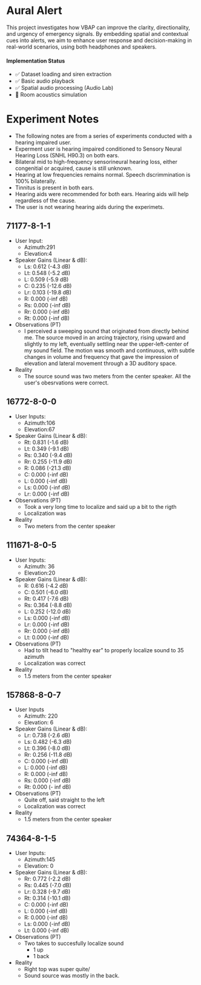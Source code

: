 # Aural Alert
This project investigates how VBAP can improve the clarity, directionality, and urgency of emergency signals. By embedding spatial and contextual cues into alerts, we aim to enhance user response and decision-making in real-world scenarios, using both headphones and speakers.

#### Implementation Status
- ✅ Dataset loading and siren extraction
- ✅ Basic audio playback
- ✅ Spatial audio processing (Audio Lab)
- 🚧 Room acoustics simulation

# Experiment Notes
- The following notes are from a series of experiments conducted with a hearing impaired user.
- Experment user is hearing impaired conditioned to Sensory Neural Hearing Loss (SNHL H90.3) on both ears. 
- Bilateral mid to high-frequency sensorineural hearing loss, either congenitial or acquired, cause is still unknown.
- Hearing at low frequencies remains normal. Speech dscrimmination is 100% bilaterally.
- Tinnitus is present in both ears.
- Hearing aids were recommended for both ears. Hearing aids will help regardless of the cause.
- The user is not wearing hearing aids during the experimets.

## 71177-8-1-1 
- User Input:
    - Azimuth:291
    - Elevation:4
- Speaker Gains (Linear & dB):
    - Ls: 0.612 (-4.3 dB)
    - Lt: 0.548 (-5.2 dB)
    - L: 0.509 (-5.9 dB)
    - C: 0.235 (-12.6 dB)
    - Lr: 0.103 (-19.8 dB)
    - R: 0.000 (-inf dB)
    - Rs: 0.000 (-inf dB)
    - Rr: 0.000 (-inf dB)
    - Rt: 0.000 (-inf dB)
- Observations (PT)
    - I perceived a sweeping sound that originated from directly behind me. 
      The source moved in an arcing trajectory, rising upward and slightly to my left, 
      eventually settling near the upper-left-center of my sound field. The motion was smooth and continuous, 
      with subtle changes in volume and frequency that gave the impression of elevation and lateral movement 
      through a 3D auditory space.
- Reality
    - The source sound was two meters from the center speaker. All the user's obesrvations were correct.

## 16772-8-0-0 
- User Inputs:
    - Azimuth:106
    - Elevation:67
- Speaker Gains (Linear & dB):
    - Rt: 0.831 (-1.6 dB)
    - Lt: 0.349 (-9.1 dB)
    - Rs: 0.340 (-9.4 dB)
    - Rr: 0.255 (-11.9 dB)
    - R: 0.086 (-21.3 dB)
    - C: 0.000 (-inf dB)
    - L: 0.000 (-inf dB)
    - Ls: 0.000 (-inf dB)
    - Lr: 0.000 (-inf dB)
- Observations (PT)
    - Took a very long time to localize and said up a bit to the rigth
    - Localization was
- Reality
    - Two meters from the center speaker

## 111671-8-0-5 
- User Inputs:
    - Azimuth: 36
    - Elevation:20
- Speaker Gains (Linear & dB):
    - R: 0.616 (-4.2 dB)
    - C: 0.501 (-6.0 dB)
    - Rt: 0.417 (-7.6 dB)
    - Rs: 0.364 (-8.8 dB)
    - L: 0.252 (-12.0 dB)
    - Ls: 0.000 (-inf dB)
    - Lr: 0.000 (-inf dB)
    - Rr: 0.000 (-inf dB)
    - Lt: 0.000 (-inf dB)
- Observations (PT)
    - Had to tilt head to "healthy ear" to properly localize sound to 35 azimuth
    - Localization was correct
- Reality
    - 1.5 meters from the center speaker

## 157868-8-0-7 
- User Inputs
    - Azimuth: 220
    - Elevation: 6
- Speaker Gains (Linear & dB):
    - Lr: 0.738 (-2.6 dB)
    - Ls: 0.482 (-6.3 dB)
    - Lt: 0.396 (-8.0 dB)
    - Rr: 0.256 (-11.8 dB)
    - C: 0.000 (-inf dB)
    - L: 0.000 (-inf dB)
    - R: 0.000 (-inf dB)
    - Rs: 0.000 (-inf dB)
    - Rt: 0.000 (- inf dB)
- Observations (PT)
    - Quite off, said straight to the left
    - Localization was correct
- Reality
    - 1.5 meters from the center speaker

## 74364-8-1-5 
- User Inputs:
    - Azimuth:145
    - Elevation: 0
- Speaker Gains (Linear & dB):
    - Rr: 0.772 (-2.2 dB)
    - Rs: 0.445 (-7.0 dB)
    - Lr: 0.328 (-9.7 dB)
    - Rt: 0.314 (-10.1 dB)
    - C: 0.000 (-inf dB)
    - L: 0.000 (-inf dB)
    - R: 0.000 (-inf dB)
    - Ls: 0.000 (-inf dB)
    - Lt: 0.000 (-inf dB)
- Observations (PT)
    - Two takes to succesfully localize sound
        - 1 up
        - 1 back
- Reality
    - Right top was super quite/
    - Sound source was mostly in the back.
